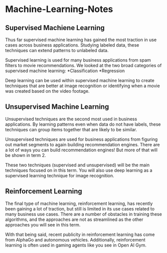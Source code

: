 # Machine-Learning-Notes

## Supervised Machiene Learning
Thus far supervised machine learning has gained the most traction in use cases across business applications. Studying labeled data, these techniques can extend patterns to unlabeled data.

Supervised learning is used for many business applications from spam filters to movie recommendations. We looked at the two broad categories of supervised machine learning:
*Classification
*Regression

Deep learning can be used within supervised machine learning to create techniques that are better at image recognition or identifying when a movie was created based on the video footage.


## Unsupervised Machine Learning
Unsupervised techniques are the second most used in business applications. By learning patterns even when data do not have labels, these techniques can group items together that are likely to be similar.


Unsupervised techniques are used for business applications from figuring out market segments to again building recommendation engines. There are a lot of ways you can build recommendation engines! But more of that will be shown in term 2.

These two techniques (supervised and unsupervised) will be the main techniques focused on in this term. You will also use deep learning as a supervised learning technique for image recognition.

## Reinforcement Learning
The final type of machine learning, reinforcement learning, has recently been gaining a lot of traction, but still is limited in its use cases related to many business use cases. There are a number of obstacles in training these algorithms, and the approaches are not as streamlined as the other approaches you will see in this term.

With that being said, recent publicity in reinforcement learning has come from AlphaGo and autonomous vehicles. Additionally, reinforcement learning is often used in gaming agents like you see in Open AI Gym.
